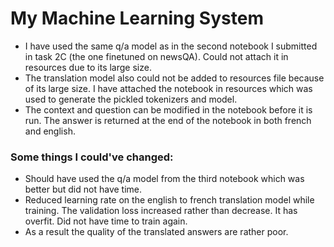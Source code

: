 # My Machine Learning System

- I have used the same q/a model as in the second notebook I submitted in task 2C (the one finetuned on newsQA). Could not attach it in resources due to its large size.
- The translation model also could not be added to resources file because of its large size. I have attached the notebook in resources which was used to generate the pickled tokenizers and model.
- The context and question can be modified in the notebook before it is run. The answer is returned at the end of the notebook in both french and english.

### Some things I could've changed:

- Should have used the q/a model from the third notebook which was better but did not have time.
- Reduced learning rate on the english to french translation model while training. The validation loss increased rather than decrease. It has overfit. Did not have time to train again.
- As a result the quality of the translated answers are rather poor.
